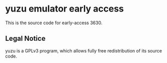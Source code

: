 yuzu emulator early access
=============

This is the source code for early-access 3630.

## Legal Notice

yuzu is a GPLv3 program, which allows fully free redistribution of its source code.